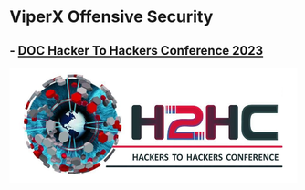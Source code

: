 # ViperX Offensive Security
## - [DOC Hacker To Hackers Conference 2023](H2HC.pdf)

![alt text](logo.jpg)
